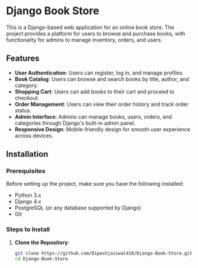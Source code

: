 # Django Book Store

This is a Django-based web application for an online book store. The project provides a platform for users to browse and purchase books, with functionality for admins to manage inventory, orders, and users.

## Features

- **User Authentication**: Users can register, log in, and manage profiles.
- **Book Catalog**: Users can browse and search books by title, author, and category.
- **Shopping Cart**: Users can add books to their cart and proceed to checkout.
- **Order Management**: Users can view their order history and track order status.
- **Admin Interface**: Admins can manage books, users, orders, and categories through Django's built-in admin panel.
- **Responsive Design**: Mobile-friendly design for smooth user experience across devices.

## Installation

### Prerequisites

Before setting up the project, make sure you have the following installed:

- Python 3.x
- Django 4.x
- PostgreSQL (or any database supported by Django)
- Git

### Steps to Install

1. **Clone the Repository**:
   ```bash
   git clone https://github.com/Dipeshjaiswal410/Django-Book-Store.git
   cd Django-Book-Store
